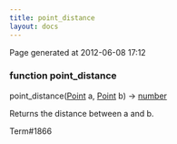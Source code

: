 ```yaml
---
title: point_distance
layout: docs
---
```


<div class="bottom_right_note">Page generated at 2012-06-08 17:12</div>
<h3><span class="minor">function</span> point_distance</h3>

point_distance(<a href="/docs/Point.html">Point</a> a, <a href="/docs/Point.html">Point</a> b) -> <a href="/docs/number.html">number</a>
<p>Returns the distance between a and b.</p>

<p><span class="extra_minor">Term#1866</span></p>
